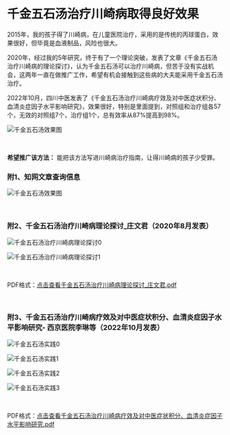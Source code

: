 # 千金五石汤治疗川崎病取得良好效果

2015年，我的孩子得了川崎病，在儿童医院治疗，采用的是传统的丙球蛋白，效果很好，但毕竟是血液制品，风险也很大。

2020年，经过我的5年研究，终于有了一个理论突破，发表了文章《千金五石汤治疗川崎病的理论探讨》，认为千金五石汤可以治疗川崎病，但苦于没有实战机会，这两年一直在做推广工作，希望有机会接触到这些病的大夫能采用千金五石汤治疗。

2022年10月，四川中医发表了《千金五石汤治疗川崎病疗效及对中医症状积分、血清炎症因子水平影响研究》，效果很好，特别是里面提到，对照组和治疗组各57个，无效的对照组7个，治疗组1个，总有效率从87%提高到98%。

![千金五石汤效果图](../media/千金五石汤-1.jpeg)

<br>

**希望推广该方法：** 能把该方法写进川崎病治疗指南，让得川崎病的孩子少受罪。

### 附1、知网文章查询信息

![千金五石汤效果图](../media/千金五石汤-2.jpg)

<br>

### 附2、千金五石汤治疗川崎病理论探讨_庄文君（2020年8月发表）

![千金五石汤治疗川崎病理论探讨0](../media/千金五石汤治疗川崎病的理论探讨_庄文君_00.png)

![千金五石汤治疗川崎病理论探讨1](../media/千金五石汤治疗川崎病的理论探讨_庄文君_01.png)

<br>

PDF格式：[点击查看千金五石汤治疗川崎病理论探讨_庄文君.pdf](./千金五石汤治疗川崎病的理论探讨_庄文君.pdf)

<br>

### 附3、千金五石汤治疗川崎病疗效及对中医症状积分、血清炎症因子水平影响研究-  西京医院李琳等（2022年10月发表）

![千金五石汤实践0](../media/千金五石汤治疗川崎病疗效及对中医症状积分、血清炎症因子水平影响研究_00.png)

![千金五石汤实践1](../media/千金五石汤治疗川崎病疗效及对中医症状积分、血清炎症因子水平影响研究_01.png)

![千金五石汤实践2](../media/千金五石汤治疗川崎病疗效及对中医症状积分、血清炎症因子水平影响研究_02.png)

![千金五石汤实践3](../media/千金五石汤治疗川崎病疗效及对中医症状积分、血清炎症因子水平影响研究_03.png)

<br>

PDF格式：[点击查看千金五石汤治疗川崎病疗效及对中医症状积分、血清炎症因子水平影响研究.pdf](./千金五石汤治疗川崎病疗效及对中医症状积分、血清炎症因子水平影响研究.pdf)





